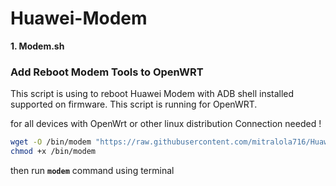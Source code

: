 # Huawei-Modem

<B>1. Modem.sh</B>
### Add Reboot Modem Tools to OpenWRT

This script is using to reboot Huawei Modem with ADB shell installed supported on firmware. This script is running for OpenWRT.

for all devices with OpenWrt or other linux distribution
Connection needed !
```sh
wget -O /bin/modem "https://raw.githubusercontent.com/mitralola716/Huawei-Modem/main/modem"
chmod +x /bin/modem
```
then run **```modem```** command using terminal


